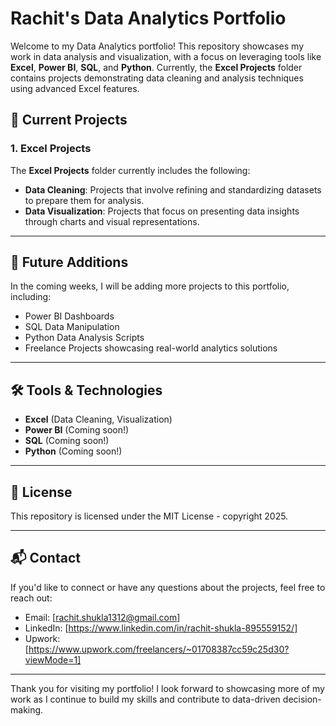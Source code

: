 # Rachit's Data Analytics Portfolio

Welcome to my Data Analytics portfolio! This repository showcases my work in data analysis and visualization, with a focus on leveraging tools like **Excel**, **Power BI**, **SQL**, and **Python**. Currently, the **Excel Projects** folder contains projects demonstrating data cleaning and analysis techniques using advanced Excel features.

## 📂 Current Projects

### 1. **Excel Projects**
The **Excel Projects** folder currently includes the following:
- **Data Cleaning**: Projects that involve refining and standardizing datasets to prepare them for analysis.
- **Data Visualization**: Projects that focus on presenting data insights through charts and visual representations.

---

## 🚀 Future Additions

In the coming weeks, I will be adding more projects to this portfolio, including:
- Power BI Dashboards
- SQL Data Manipulation
- Python Data Analysis Scripts
- Freelance Projects showcasing real-world analytics solutions

---

## 🛠 Tools & Technologies

- **Excel** (Data Cleaning, Visualization)
- **Power BI** (Coming soon!)
- **SQL** (Coming soon!)
- **Python** (Coming soon!)

---

## 📄 License

This repository is licensed under the MIT License - copyright 2025.

---

## 📬 Contact

If you'd like to connect or have any questions about the projects, feel free to reach out:
- Email: [rachit.shukla1312@gmail.com]
- LinkedIn: [https://www.linkedin.com/in/rachit-shukla-895559152/]
- Upwork: [https://www.upwork.com/freelancers/~01708387cc59c25d30?viewMode=1]

---

Thank you for visiting my portfolio! I look forward to showcasing more of my work as I continue to build my skills and contribute to data-driven decision-making.
